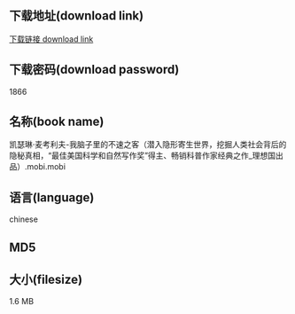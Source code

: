 ## 下载地址(download link)
[下载链接 download link](https://tutu365.netlify.app/?s=%E5%87%AF%E7%91%9F%E7%90%B3%C2%B7%E9%BA%A6%E8%80%83%E5%88%A9%E5%A4%AB-%E6%88%91%E8%84%91%E5%AD%90%E9%87%8C%E7%9A%84%E4%B8%8D%E9%80%9F%E4%B9%8B%E5%AE%A2%EF%BC%88%E6%BD%9C%E5%85%A5%E9%9A%90%E5%BD%A2%E5%AF%84%E7%94%9F%E4%B8%96%E7%95%8C%EF%BC%8C%E6%8C%96%E6%8E%98%E4%BA%BA%E7%B1%BB%E7%A4%BE%E4%BC%9A%E8%83%8C%E5%90%8E%E7%9A%84%E9%9A%90%E7%A7%98%E7%9C%9F%E7%9B%B8%EF%BC%8C%E2%80%9C%E6%9C%80%E4%BD%B3%E7%BE%8E%E5%9B%BD%E7%A7%91%E5%AD%A6%E5%92%8C%E8%87%AA%E7%84%B6%E5%86%99%E4%BD%9C%E5%A5%96%E2%80%9D%E5%BE%97%E4%B8%BB%E3%80%81%E7%95%85%E9%94%80%E7%A7%91%E6%99%AE%E4%BD%9C%E5%AE%B6%E7%BB%8F%E5%85%B8%E4%B9%8B%E4%BD%9C_%E7%90%86%E6%83%B3%E5%9B%BD%E5%87%BA%E5%93%81%EF%BC%89.mobi)

## 下载密码(download password)
1866

## 名称(book name)
凯瑟琳·麦考利夫-我脑子里的不速之客（潜入隐形寄生世界，挖掘人类社会背后的隐秘真相，“最佳美国科学和自然写作奖”得主、畅销科普作家经典之作_理想国出品）.mobi.mobi

## 语言(language)
chinese

## MD5


## 大小(filesize)
1.6 MB
